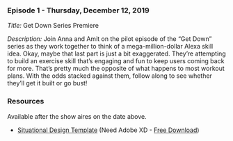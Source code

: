 ### Episode 1 - Thursday, December 12, 2019

*Title:* Get Down Series Premiere

*Description:* Join Anna and Amit on the pilot episode of the “Get Down” series as they work together to think of a mega-million-dollar Alexa skill idea. Okay, maybe that last part is just a bit exaggerated. They’re attempting to build an exercise skill that’s engaging and fun to keep users coming back for more. That’s pretty much the opposite of what happens to most workout plans. With the odds stacked against them, follow along to see whether they’ll get it built or go bust!

### Resources
Available after the show aires on the date above.

* [Situational Design Template](https://github.com/alexa-labs/get-down-skill-series-python/blob/master/Episode-1/Situational%20Design_When%20and%20Then_Template.xd) (Need Adobe XD - [Free Download](https://www.adobe.com/products/xd.html))
